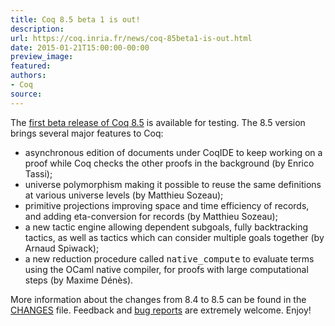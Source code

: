 ```yaml
---
title: Coq 8.5 beta 1 is out!
description:
url: https://coq.inria.fr/news/coq-85beta1-is-out.html
date: 2015-01-21T15:00:00-00:00
preview_image:
featured:
authors:
- Coq
source:
---
```



The <a href="https://coq.inria.fr/coq-85">first beta release of Coq 8.5</a> is available for
testing. The 8.5 version brings several major features to Coq:

<ul>
<li>asynchronous edition of documents under CoqIDE to keep working on a proof
  while Coq checks the other proofs in the background (by Enrico Tassi);</li>
<li>universe polymorphism making it possible to reuse the same definitions at
  various universe levels (by Matthieu Sozeau);</li>
<li>primitive projections improving space and time efficiency of records, and
  adding eta-conversion for records (by Matthieu Sozeau);</li>
 <li>a new tactic engine allowing dependent subgoals, fully backtracking
  tactics, as well as tactics which can consider multiple goals together (by
  Arnaud Spiwack);</li>
<li>a new reduction procedure called <tt>native_compute</tt> to evaluate terms
  using the OCaml native compiler, for proofs with large computational
  steps (by Maxime D&eacute;n&egrave;s).</li>
</ul>

More information about the changes from 8.4 to 8.5 can be found in
the <a href="https://coq.inria.fr/distrib/V8.5beta1/CHANGES">CHANGES</a> file. Feedback and
<a href="https://coq.inria.fr/bugs">bug reports</a> are extremely welcome. Enjoy!

 
